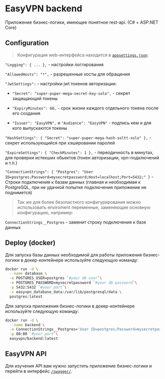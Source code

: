 # EasyVPN backend
Приложение бизнес-логики, имеющее понятное rest-api. (C# + ASP.NET Core)


## Configuration
> Конфигурация web-интерфейса находится в [`appsettings.json`](./src/EasyVPN.Api/appsettings.json):

`"Logging": { ... },` - настройки логгирования

`"AllowedHosts": "*",` - разрешенные хосты для обращения

`"JwtSettings":` - настройки jwt токенов авторизации:

 - `"Secret": "super-puper-mega-secret-key-solo",` - секрет защищающий токены
 - `"ExpiryMinutes": 60,` - срок жизни каждого отдельного токена после его создания

 - `"Issuer": "EasyVPN",` и `"Audience": "EasyVPN"` - подпись кем и для кого выпускаются токены

`"HashSettings": { "Secret": "super-puper-mega-hash-soltt-solo" },` - секрет использующийся при хэшировании паролей

`"ExpireSettings": { "CheckMinutes": 1 },` - переодичность в минутах, для проверки истекших обьектов (токен авторизации, vpn-подключений и т.п.)

`"ConnectionStrings": { "Postgres": "User ID=postgres;Password=mysecretpassword;Host=localhost;Port=5432;" }` - Строки подключения к базам данных
(главная и необходимая к PostgreSQL, при не удачной попытке подключения приложение не поднимется)

> Так же для более безопастного конфигурирования можно использовать enviroment переменные, заменяющие основную конфигурацию, например:

`ConnectionStrings__Postgres` - заменит строку подключения к базе данных


## Deploy (docker)
Для запуска базы данных необходимой для работы приложения бизнес-логики в докер-контейнере используйте следующую команду:
```bash
docker run -d \
  --name database \
  -e POSTGRES_USER=postgres `#your db user`\
  -e POSTGRES_PASSWORD=mysecretpassword `#your db password`\
  -p 5432:5432 `#your port`\
  -v easyvpn_database_data:/var/lib/postgresql/data \
  postgres:latest
```

Для запуска приложения бизнес-логики в докер-контейнере используйте следующую команду:
```bash
docker run -d \
  --name backend \
  -e ConnectionStrings__Postgres='User ID=postgres;Password=mysecretpassword;Host=localhost;Port=5432;' \
  -p 80:80 `#your port`\
  easyvpn/backend:latest
```

## EasyVPN API
Для изучения API вам нужно запустить приложение бизнес-логики и перейти в интерфейс [`/swagger/`](http://localhost/swagger/).
